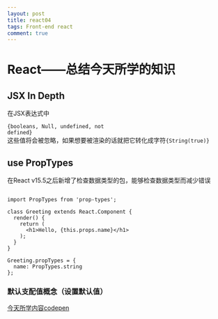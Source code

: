 ```yaml
---
layout: post
title: react04
tags: Front-end react
comment: true
---
```


# React——总结今天所学的知识

## JSX In Depth

在JSX表达式中<code><div>{booleans, Null, undefined, not defined}</div></code>这些值将会被忽略，如果想要被渲染的话就把它转化成字符<code>{String(true)}</code>

## use PropTypes
在React v15.5之后新增了检查数据类型的包，能够检查数据类型而减少错误
``` react-jsx

import PropTypes from 'prop-types';

class Greeting extends React.Component {
  render() {
    return (
      <h1>Hello, {this.props.name}</h1>
    );
  }
}

Greeting.propTypes = {
  name: PropTypes.string
};

```

### 默认支配值概念（设置默认值）

[今天所学内容codepen](https://codepen.io/zjgyb/pen/barmov)
